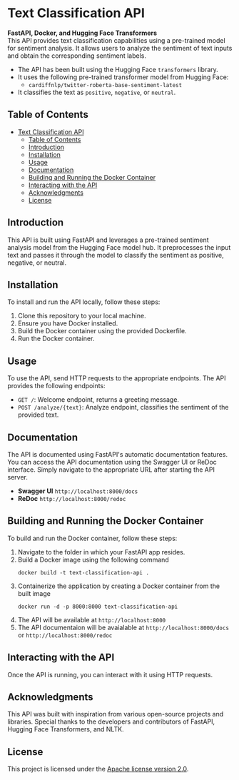 # Text Classification API 
**FastAPI, Docker, and Hugging Face Transformers**\
This API provides text classification capabilities using a pre-trained model for sentiment analysis. It allows users to analyze the sentiment of text inputs and obtain the corresponding sentiment labels.
- The API has been built using the Hugging Face `transformers` library. 
- It uses the following pre-trained transformer model from Hugging Face:
  - `cardiffnlp/twitter-roberta-base-sentiment-latest`
- It classifies the text as `positive`, `negative`, or `neutral`.

## Table of Contents
- [Text Classification API](#text-classification-api)
  - [Table of Contents](#table-of-contents)
  - [Introduction](#introduction)
  - [Installation](#installation)
  - [Usage](#usage)
  - [Documentation](#documentation)
  - [Building and Running the Docker Container](#building-and-running-the-docker-container)
  - [Interacting with the API](#interacting-with-the-api)
  - [Acknowledgments](#acknowledgments)
  - [License](#license)

## Introduction
This API is built using FastAPI and leverages a pre-trained sentiment analysis model from the Hugging Face model hub. It preprocesses the input text and passes it through the model to classify the sentiment as positive, negative, or neutral.

## Installation
To install and run the API locally, follow these steps:

1. Clone this repository to your local machine.
2. Ensure you have Docker installed.
3. Build the Docker container using the provided Dockerfile.
4. Run the Docker container.

## Usage
To use the API, send HTTP requests to the appropriate endpoints. The API provides the following endpoints:

- `GET /`: Welcome endpoint, returns a greeting message.
- `POST /analyze/{text}`: Analyze endpoint, classifies the sentiment of the provided text.

## Documentation
The API is documented using FastAPI's automatic documentation features. You can access the API documentation using the Swagger UI or ReDoc interface. Simply navigate to the appropriate URL after starting the API server.

- **Swagger UI**  `http://localhost:8000/docs`
- **ReDoc**  `http://localhost:8000/redoc`

## Building and Running the Docker Container
To build and run the Docker container, follow these steps:
1. Navigate to the folder in which your FastAPI app resides.
2. Build a Docker image using the following command
    ```
    docker build -t text-classification-api .
    ```
3. Containerize the application by creating a Docker container from the built image
    ```
    docker run -d -p 8000:8000 text-classification-api
    ```
4. The API will be available at `http://localhost:8000`
5. The API documentaion will be avaialable at `http://localhost:8000/docs` or `http://localhost:8000/redoc`
   
## Interacting with the API
Once the API is running, you can interact with it using HTTP requests.

## Acknowledgments
This API was built with inspiration from various open-source projects and libraries. Special thanks to the developers and contributors of FastAPI, Hugging Face Transformers, and NLTK.

## License
This project is licensed under the [Apache license version 2.0](LICENSE).